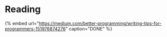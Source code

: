 # Reading

{% embed url="https://medium.com/better-programming/writing-tips-for-programmers-151976874276" caption="DONE" %}





